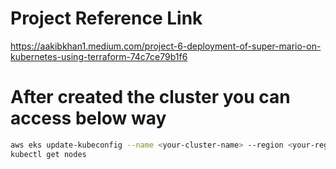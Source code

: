 # Project Reference Link
https://aakibkhan1.medium.com/project-6-deployment-of-super-mario-on-kubernetes-using-terraform-74c7ce79b1f6


# After created the cluster you can access below way

```sh
aws eks update-kubeconfig --name <your-cluster-name> --region <your-region>
kubectl get nodes
```
